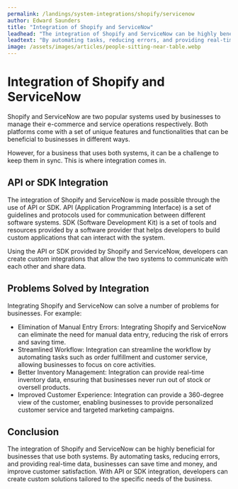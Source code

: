 ```yaml
---
permalink: /landings/system-integrations/shopify/servicenow
author: Edward Saunders
title: "Integration of Shopify and ServiceNow"
leadhead: "The integration of Shopify and ServiceNow can be highly beneficial for businesses that use both systems"
leadtext: "By automating tasks, reducing errors, and providing real-time data, businesses can save time and money, and improve customer satisfaction. With API or SDK integration, developers can create custom solutions tailored to the specific needs of the business."
image: /assets/images/articles/people-sitting-near-table.webp
---
```

<div class="arttext">        <h1>Integration of Shopify and ServiceNow</h1>
        <p>Shopify and ServiceNow are two popular systems used by businesses to manage their e-commerce and service operations respectively. Both platforms come with a set of unique features and functionalities that can be beneficial to businesses in different ways.</p>
        <p>However, for a business that uses both systems, it can be a challenge to keep them in sync. This is where integration comes in.</p>
        <h2>API or SDK Integration</h2>
        <p>The integration of Shopify and ServiceNow is made possible through the use of API or SDK. API (Application Programming Interface) is a set of guidelines and protocols used for communication between different software systems. SDK (Software Development Kit) is a set of tools and resources provided by a software provider that helps developers to build custom applications that can interact with the system.</p>
        <p>Using the API or SDK provided by Shopify and ServiceNow, developers can create custom integrations that allow the two systems to communicate with each other and share data.</p>
        <h2>Problems Solved by Integration</h2>
        <p>Integrating Shopify and ServiceNow can solve a number of problems for businesses. For example:</p>
        <ul>
            <li>Elimination of Manual Entry Errors: Integrating Shopify and ServiceNow can eliminate the need for manual data entry, reducing the risk of errors and saving time.</li>
            <li>Streamlined Workflow: Integration can streamline the workflow by automating tasks such as order fulfillment and customer service, allowing businesses to focus on core activities.</li>
            <li>Better Inventory Management: Integration can provide real-time inventory data, ensuring that businesses never run out of stock or oversell products.</li>
            <li>Improved Customer Experience: Integration can provide a 360-degree view of the customer, enabling businesses to provide personalized customer service and targeted marketing campaigns.</li>
        </ul>
        <h2>Conclusion</h2>
        <p>The integration of Shopify and ServiceNow can be highly beneficial for businesses that use both systems. By automating tasks, reducing errors, and providing real-time data, businesses can save time and money, and improve customer satisfaction. With API or SDK integration, developers can create custom solutions tailored to the specific needs of the business. </p>
</div>
